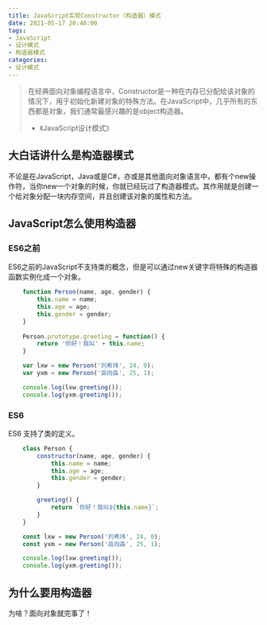 ```yaml
---
title: JavaScript实现Constructor（构造器）模式
date: 2021-05-17 20:40:00
tags:
- JavaScript
- 设计模式
- 构造器模式
categories:
- 设计模式
---
```

> 在经典面向对象编程语言中，Constructor是一种在内存已分配给该对象的情况下，用于初始化新建对象的特殊方法。在JavaScript中，几乎所有的东西都是对象，我们通常最感兴趣的是object构造器。
> - 《JavaScript设计模式》
<!-- more -->
## 大白话讲什么是构造器模式
不论是在JavaScript，Java或是C#，亦或是其他面向对象语言中，都有个new操作符，当你new一个对象的时候，你就已经玩过了构造器模式。其作用就是创建一个给对象分配一块内存空间，并且创建该对象的属性和方法。
## JavaScript怎么使用构造器
### ES6之前
ES6之前的JavaScript不支持类的概念，但是可以通过new关键字将特殊的构造器函数实例化成一个对象。
```javascript
    function Person(name, age, gender) {
        this.name = name;
        this.age = age;
        this.gender = gender;
    }
    
    Person.prototype.greeting = function() {
        return '你好！我叫' + this.name;
    }

    var lxw = new Person('刘希玮', 24, 0);
    var yxm = new Person('岳向淼', 25, 1);

    console.log(lxw.greeting());
    console.log(yxm.greeting());
```
### ES6
ES6 支持了类的定义。
```javascript
    class Person {
        constructor(name, age, gender) {
            this.name = name;
            this.age = age;
            this.gender = gender;
        }

        greeting() {
            return `你好！我叫${this.name}`;
        }
    }

    const lxw = new Person('刘希玮', 24, 0);
    const yxm = new Person('岳向淼', 25, 1);

    console.log(lxw.greeting());
    console.log(yxm.greeting());
```
## 为什么要用构造器
为啥？面向对象就完事了！
